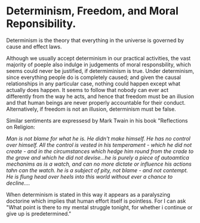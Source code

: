 # Determinism, Freedom, and Moral Reponsibility.

Determinism is the theory that everything in the universe is governed by cause and effect laws. 

Although we usually accept determinism in our practical activities, the vast majority of poeple also indulge in judgements of moral responsbility, which seems could never be justified, if determiminism is true. Under determinism, since everything people do is completely caused; and given the causal relationships in any particular case, nothing could happen except what actually does happen. It seems to follow that nobody can ever act differently from the way he acts, and hence that freedom must be an illusion and that human beings are never properly accountable for their conduct. Alternatively, if freedom is not an illusion, determinism  must be false. 

Similar sentiments are expressesd by Mark Twain in his book "Reflections on Religion:

*Man is not blame for what he is. He didn't make himself. He has no control over himself. All the control is vested in his temperament - which he did not create - and in the circumstances which hedge  him round from the crade to the grave and which he did not devise...he is purely a piece of autoamtica mechanims as is a watch, and  can no more dictate or influence his actions tahn can the watch. he is a subject of pity, not blame - and not contempt. He is flung head over heels into this world without ever a chance to decline....*

When determinism is stated in this way it appears as a paralyszing doctorine which implies that human effort itself is pointless. For I can ask "What point is there to my mental struggle tonight, for whether i continue or give up is predetermined."



